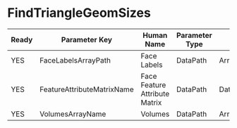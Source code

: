 # FindTriangleGeomSizes #

| Ready | Parameter Key | Human Name | Parameter Type | Parameter Class |
|-------|---------------|------------|-----------------|----------------|
| YES | FaceLabelsArrayPath | Face Labels | DataPath | ArraySelectionParameter |
| YES | FeatureAttributeMatrixName | Face Feature Attribute Matrix | DataPath | DataGroupSelectionParameter |
| YES | VolumesArrayName | Volumes | DataPath | ArrayCreationParameter |
